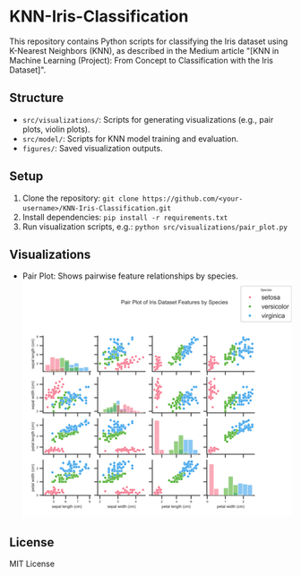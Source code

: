 # KNN-Iris-Classification
This repository contains Python scripts for classifying the Iris dataset using K-Nearest Neighbors (KNN), as described in the Medium article 
"[KNN in Machine Learning (Project): From Concept to Classification with the Iris Dataset]".

## Structure
- `src/visualizations/`: Scripts for generating visualizations (e.g., pair plots, violin plots).
- `src/model/`: Scripts for KNN model training and evaluation.
- `figures/`: Saved visualization outputs.

## Setup
1. Clone the repository: `git clone https://github.com/<your-username>/KNN-Iris-Classification.git`
2. Install dependencies: `pip install -r requirements.txt`
3. Run visualization scripts, e.g.: `python src/visualizations/pair_plot.py`

## Visualizations
- Pair Plot: Shows pairwise feature relationships by species.
  ![Pair Plot](figures/pair_plot.png)

## License
MIT License
